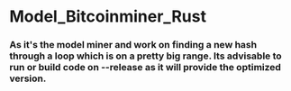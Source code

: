 # Model_Bitcoinminer_Rust

### As it's the model miner and work on finding a new hash through a loop which is on a pretty big range. Its advisable to run or build code on --release as it will provide the optimized version.
